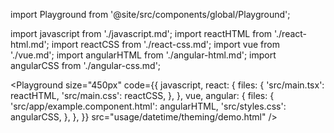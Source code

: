 import Playground from '@site/src/components/global/Playground';

import javascript from './javascript.md';
import reactHTML from './react-html.md';
import reactCSS from './react-css.md';
import vue from './vue.md';
import angularHTML from './angular-html.md';
import angularCSS from './angular-css.md';

<Playground
  size="450px"
  code={{
    javascript,
    react: {
      files: {
        'src/main.tsx': reactHTML,
        'src/main.css': reactCSS,
      },
    },
    vue,
    angular: {
      files: {
        'src/app/example.component.html': angularHTML,
        'src/styles.css': angularCSS,
      },
    },
  }}
  src="usage/datetime/theming/demo.html"
/>
